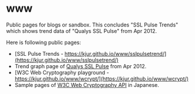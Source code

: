 # www
Public pages for blogs or sandbox. This concludes "SSL Pulse Trends" which shows trend data of "Qualys SSL Pulse" from Apr 2012.

Here is following public pages:
- [SSL Pulse Trends - https://kjur.github.io/www/sslpulsetrend/](https://kjur.github.io/www/sslpulsetrend/)
 - Trend graph page of [Qualys SSL Pulse](https://www.ssllabs.com/ssl-pulse/) from Apr 2012.
- [W3C Web Cryptography playground - https://kjur.github.io/www/wcrypt/](https://kjur.github.io/www/wcrypt/)
 - Sample pages of [W3C Web Cryptography API](https://www.w3.org/TR/WebCryptoAPI/) in Japanese.
